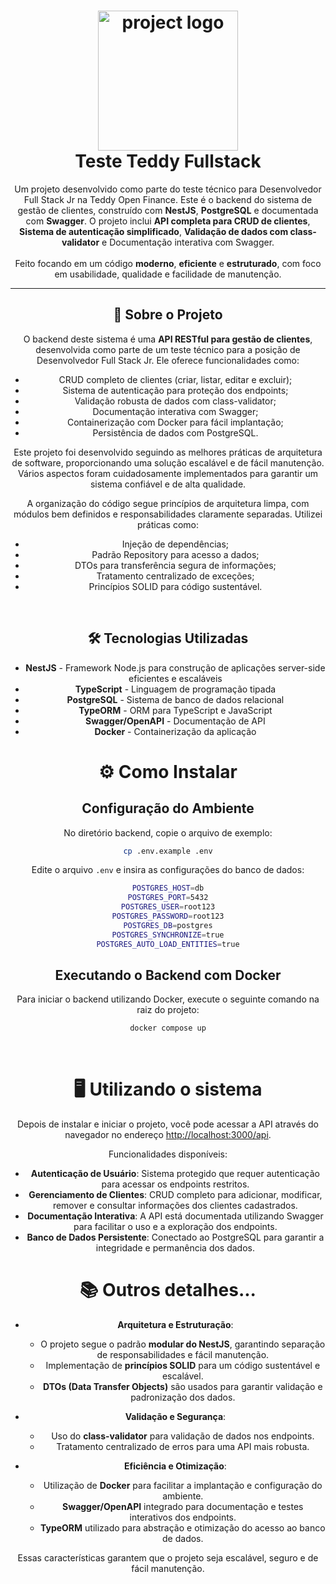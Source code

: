 <h1 align="center">
  <img alt="project logo" src="https://teddydigital.io/wp-content/uploads/2023/02/Ativo-13-8.png" width="224px"/><br/>
  Teste Teddy Fullstack 
</h1>
<p align="center">
    Um projeto desenvolvido como parte do teste técnico para Desenvolvedor Full Stack Jr na Teddy Open Finance. Este é o backend do sistema de gestão de clientes, construído com <b>NestJS</b>, <b>PostgreSQL</b> e documentada com <b>Swagger</b>. O projeto inclui <b>API completa para CRUD de clientes</b>, <b>Sistema de autenticação simplificado</b>, <b>Validação de dados com class-validator</b> e Documentação interativa com Swagger.
    <br/>
    <br/>
    Feito focando em um código <b>moderno</b>, <b>eficiente</b> e <b>estruturado</b>, com foco em usabilidade, qualidade e facilidade de manutenção.
</p>

<hr>

<div align="center">

## 🚀 Sobre o Projeto

O backend deste sistema é uma **API RESTful para gestão de clientes**, desenvolvida como parte de um teste técnico para a posição de Desenvolvedor Full Stack Jr. Ele oferece funcionalidades como:

- CRUD completo de clientes (criar, listar, editar e excluir);
- Sistema de autenticação para proteção dos endpoints;
- Validação robusta de dados com class-validator;
- Documentação interativa com Swagger;
- Containerização com Docker para fácil implantação;
- Persistência de dados com PostgreSQL.

Este projeto foi desenvolvido seguindo as melhores práticas de arquitetura de software, proporcionando uma solução escalável e de fácil manutenção. Vários aspectos foram cuidadosamente implementados para garantir um sistema confiável e de alta qualidade.

A organização do código segue princípios de arquitetura limpa, com módulos bem definidos e responsabilidades claramente separadas. Utilizei práticas como:

- Injeção de dependências;
- Padrão Repository para acesso a dados;
- DTOs para transferência segura de informações;
- Tratamento centralizado de exceções;
- Princípios SOLID para código sustentável.

<br />

## 🛠️ Tecnologias Utilizadas

- **NestJS** - Framework Node.js para construção de aplicações server-side eficientes e escaláveis
- **TypeScript** - Linguagem de programação tipada
- **PostgreSQL** - Sistema de banco de dados relacional
- **TypeORM** - ORM para TypeScript e JavaScript
- **Swagger/OpenAPI** - Documentação de API
- **Docker** - Containerização da aplicação

# ⚙️ Como Instalar

## Configuração do Ambiente

No diretório backend, copie o arquivo de exemplo:

```sh
cp .env.example .env
```

Edite o arquivo `.env` e insira as configurações do banco de dados:

```sh
POSTGRES_HOST=db
POSTGRES_PORT=5432
POSTGRES_USER=root123
POSTGRES_PASSWORD=root123
POSTGRES_DB=postgres
POSTGRES_SYNCHRONIZE=true
POSTGRES_AUTO_LOAD_ENTITIES=true
```

## Executando o Backend com Docker

Para iniciar o backend utilizando Docker, execute o seguinte comando na raiz do projeto:

```sh
docker compose up
```

<br />

# 🖥️ Utilizando o sistema

Depois de instalar e iniciar o projeto, você pode acessar a API através do navegador no endereço [http://localhost:3000/api](http://localhost:3000/api).

Funcionalidades disponíveis:

- **Autenticação de Usuário**: Sistema protegido que requer autenticação para acessar os endpoints restritos.
- **Gerenciamento de Clientes**: CRUD completo para adicionar, modificar, remover e consultar informações dos clientes cadastrados.
- **Documentação Interativa**: A API está documentada utilizando Swagger para facilitar o uso e a exploração dos endpoints.
- **Banco de Dados Persistente**: Conectado ao PostgreSQL para garantir a integridade e permanência dos dados.

# 📚 Outros detalhes...

- **Arquitetura e Estruturação**:
   - O projeto segue o padrão **modular do NestJS**, garantindo separação de responsabilidades e fácil manutenção.
   - Implementação de **princípios SOLID** para um código sustentável e escalável.
   - **DTOs (Data Transfer Objects)** são usados para garantir validação e padronização dos dados.

- **Validação e Segurança**:
   - Uso do **class-validator** para validação de dados nos endpoints.
   - Tratamento centralizado de erros para uma API mais robusta.

- **Eficiência e Otimização**:
   - Utilização de **Docker** para facilitar a implantação e configuração do ambiente.
   - **Swagger/OpenAPI** integrado para documentação e testes interativos dos endpoints.
   - **TypeORM** utilizado para abstração e otimização do acesso ao banco de dados.

Essas características garantem que o projeto seja escalável, seguro e de fácil manutenção.


